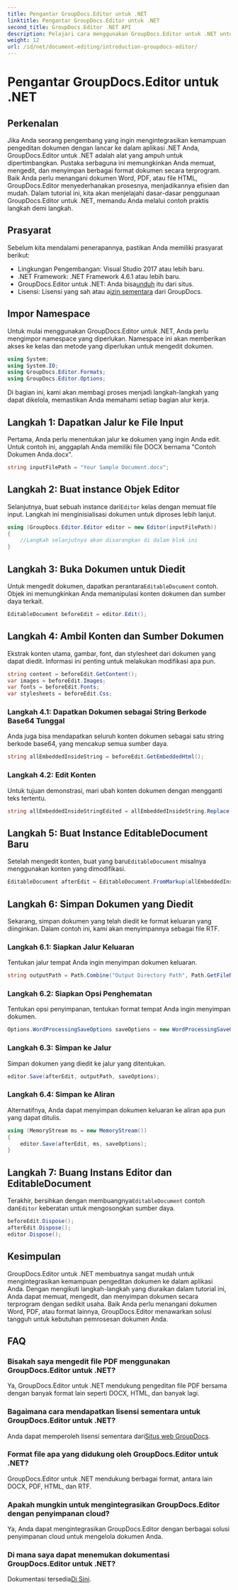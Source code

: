 ```yaml
---
title: Pengantar GroupDocs.Editor untuk .NET
linktitle: Pengantar GroupDocs.Editor untuk .NET
second_title: GroupDocs.Editor .NET API
description: Pelajari cara menggunakan GroupDocs.Editor untuk .NET untuk mengedit dokumen secara terprogram dengan panduan langkah demi langkah yang mendetail ini.
weight: 12
url: /id/net/document-editing/introduction-groupdocs-editor/
---
```


# Pengantar GroupDocs.Editor untuk .NET

## Perkenalan 
Jika Anda seorang pengembang yang ingin mengintegrasikan kemampuan pengeditan dokumen dengan lancar ke dalam aplikasi .NET Anda, GroupDocs.Editor untuk .NET adalah alat yang ampuh untuk dipertimbangkan. Pustaka serbaguna ini memungkinkan Anda memuat, mengedit, dan menyimpan berbagai format dokumen secara terprogram. Baik Anda perlu menangani dokumen Word, PDF, atau file HTML, GroupDocs.Editor menyederhanakan prosesnya, menjadikannya efisien dan mudah. Dalam tutorial ini, kita akan menjelajahi dasar-dasar penggunaan GroupDocs.Editor untuk .NET, memandu Anda melalui contoh praktis langkah demi langkah.
## Prasyarat
Sebelum kita mendalami penerapannya, pastikan Anda memiliki prasyarat berikut:
- Lingkungan Pengembangan: Visual Studio 2017 atau lebih baru.
- .NET Framework: .NET Framework 4.6.1 atau lebih baru.
-  GroupDocs.Editor untuk .NET: Anda bisa[unduh](https://releases.groupdocs.com/editor/net/) itu dari situs.
-  Lisensi: Lisensi yang sah atau a[izin sementara](https://purchase.groupdocs.com/temporary-license/) dari GroupDocs.
## Impor Namespace
Untuk mulai menggunakan GroupDocs.Editor untuk .NET, Anda perlu mengimpor namespace yang diperlukan. Namespace ini akan memberikan akses ke kelas dan metode yang diperlukan untuk mengedit dokumen.
```csharp
using System;
using System.IO;
using GroupDocs.Editor.Formats;
using GroupDocs.Editor.Options;
```

Di bagian ini, kami akan membagi proses menjadi langkah-langkah yang dapat dikelola, memastikan Anda memahami setiap bagian alur kerja.
## Langkah 1: Dapatkan Jalur ke File Input
Pertama, Anda perlu menentukan jalur ke dokumen yang ingin Anda edit. Untuk contoh ini, anggaplah Anda memiliki file DOCX bernama "Contoh Dokumen Anda.docx".
```csharp
string inputFilePath = "Your Sample Document.docx";
```
## Langkah 2: Buat instance Objek Editor
 Selanjutnya, buat sebuah instance dari`Editor` kelas dengan memuat file input. Langkah ini menginisialisasi dokumen untuk diproses lebih lanjut.
```csharp
using (GroupDocs.Editor.Editor editor = new Editor(inputFilePath))
{
    //Langkah selanjutnya akan disarangkan di dalam blok ini
}
```
## Langkah 3: Buka Dokumen untuk Diedit
 Untuk mengedit dokumen, dapatkan perantara`EditableDocument` contoh. Objek ini memungkinkan Anda memanipulasi konten dokumen dan sumber daya terkait.
```csharp
EditableDocument beforeEdit = editor.Edit();
```
## Langkah 4: Ambil Konten dan Sumber Dokumen
Ekstrak konten utama, gambar, font, dan stylesheet dari dokumen yang dapat diedit. Informasi ini penting untuk melakukan modifikasi apa pun.
```csharp
string content = beforeEdit.GetContent();
var images = beforeEdit.Images;
var fonts = beforeEdit.Fonts;
var stylesheets = beforeEdit.Css;
```
### Langkah 4.1: Dapatkan Dokumen sebagai String Berkode Base64 Tunggal
Anda juga bisa mendapatkan seluruh konten dokumen sebagai satu string berkode base64, yang mencakup semua sumber daya.
```csharp
string allEmbeddedInsideString = beforeEdit.GetEmbeddedHtml();
```
### Langkah 4.2: Edit Konten
Untuk tujuan demonstrasi, mari ubah konten dokumen dengan mengganti teks tertentu.
```csharp
string allEmbeddedInsideStringEdited = allEmbeddedInsideString.Replace("Subtitle", "Edited subtitle");
```
## Langkah 5: Buat Instance EditableDocument Baru
 Setelah mengedit konten, buat yang baru`EditableDocument` misalnya menggunakan konten yang dimodifikasi.
```csharp
EditableDocument afterEdit = EditableDocument.FromMarkup(allEmbeddedInsideStringEdited, null);
```
## Langkah 6: Simpan Dokumen yang Diedit
Sekarang, simpan dokumen yang telah diedit ke format keluaran yang diinginkan. Dalam contoh ini, kami akan menyimpannya sebagai file RTF.
### Langkah 6.1: Siapkan Jalur Keluaran
Tentukan jalur tempat Anda ingin menyimpan dokumen keluaran.
```csharp
string outputPath = Path.Combine("Output Directory Path", Path.GetFileNameWithoutExtension(inputFilePath) + ".rtf");
```
### Langkah 6.2: Siapkan Opsi Penghematan
Tentukan opsi penyimpanan, tentukan format tempat Anda ingin menyimpan dokumen.
```csharp
Options.WordProcessingSaveOptions saveOptions = new WordProcessingSaveOptions(WordProcessingFormats.Rtf);
```
### Langkah 6.3: Simpan ke Jalur
Simpan dokumen yang diedit ke jalur yang ditentukan.
```csharp
editor.Save(afterEdit, outputPath, saveOptions);
```
### Langkah 6.4: Simpan ke Aliran
Alternatifnya, Anda dapat menyimpan dokumen keluaran ke aliran apa pun yang dapat ditulis.
```csharp
using (MemoryStream ms = new MemoryStream())
{
    editor.Save(afterEdit, ms, saveOptions);
}
```
## Langkah 7: Buang Instans Editor dan EditableDocument
 Terakhir, bersihkan dengan membuangnya`EditableDocument` contoh dan`Editor` keberatan untuk mengosongkan sumber daya.
```csharp
beforeEdit.Dispose();
afterEdit.Dispose();
editor.Dispose();
```

## Kesimpulan
GroupDocs.Editor untuk .NET membuatnya sangat mudah untuk mengintegrasikan kemampuan pengeditan dokumen ke dalam aplikasi Anda. Dengan mengikuti langkah-langkah yang diuraikan dalam tutorial ini, Anda dapat memuat, mengedit, dan menyimpan dokumen secara terprogram dengan sedikit usaha. Baik Anda perlu menangani dokumen Word, PDF, atau format lainnya, GroupDocs.Editor menawarkan solusi tangguh untuk kebutuhan pemrosesan dokumen Anda.
## FAQ
### Bisakah saya mengedit file PDF menggunakan GroupDocs.Editor untuk .NET?
Ya, GroupDocs.Editor untuk .NET mendukung pengeditan file PDF bersama dengan banyak format lain seperti DOCX, HTML, dan banyak lagi.
### Bagaimana cara mendapatkan lisensi sementara untuk GroupDocs.Editor untuk .NET?
 Anda dapat memperoleh lisensi sementara dari[Situs web GroupDocs](https://purchase.groupdocs.com/temporary-license/).
### Format file apa yang didukung oleh GroupDocs.Editor untuk .NET?
GroupDocs.Editor untuk .NET mendukung berbagai format, antara lain DOCX, PDF, HTML, dan RTF.
### Apakah mungkin untuk mengintegrasikan GroupDocs.Editor dengan penyimpanan cloud?
Ya, Anda dapat mengintegrasikan GroupDocs.Editor dengan berbagai solusi penyimpanan cloud untuk mengelola dokumen Anda.
### Di mana saya dapat menemukan dokumentasi GroupDocs.Editor untuk .NET?
Dokumentasi tersedia[Di Sini](https://tutorials.groupdocs.com/editor/net/).